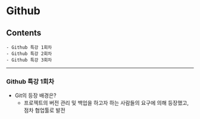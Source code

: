 # Github 

## Contents 
    - Github 특강 1회차
    - Github 특강 2회차
    - Github 특강 3회차

---

### Github 특강 1회차

- Git의 등장 배경은?
    - 프로젝트의 버전 관리 및 백업을 하고자 하는 사람들의 요구에 의해 등장했고, 점차 협업툴로 발전
    
